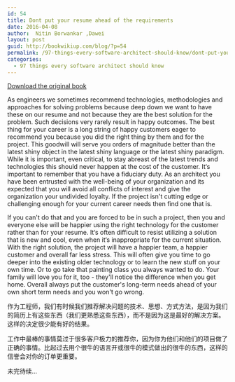 ```yaml
---
id: 54
title: Dont put your resume ahead of the requirements
date: 2016-04-08
author:  Nitin Borwankar ,Dawei
layout: post
guid: http://bookwikiup.com/blog/?p=54
permalink: /97-things-every-software-architect-should-know/dont-put-your-resume-ahead-of-the-requirements/
categories:
  - 97 things every software architect should know
---
```


[Download the original book](/uploads/97-things-every-software-architect-should-know.pdf)

As engineers we sometimes recommend technologies, methodologies and approaches for solving
problems because deep down we want to have these on our resume and not because they are the
best solution for the problem. Such decisions very rarely result in happy outcomes.
The best thing for your career is a long string of happy customers eager to recommend you
because you did the right thing by them and for the project. This goodwill will serve you orders
of magnitude better than the latest shiny object in the latest shiny language or the latest shiny
paradigm. While it is important, even critical, to stay abreast of the latest trends and technologies
this should never happen at the cost of the customer. It‘s important to remember that you have a
fiduciary duty. As an architect you have been entrusted with the well-being of your organization
and its expected that you will avoid all conflicts of interest and give the organization your
undivided loyalty. If the project isn't cutting edge or challenging enough for your current career
needs then find one that is.

If you can't do that and you are forced to be in such a project, then you and everyone else will be
happier using the right technology for the customer rather than for your resume. It‘s often
difficult to resist utilizing a solution that is new and cool, even when it‘s inappropriate for the
current situation.
With the right solution, the project will have a happier team, a happier customer and overall far
less stress. This will often give you time to go deeper into the existing older technology or to
learn the new stuff on your own time. Or to go take that painting class you always wanted to do.
Your family will love you for it, too - they'll notice the difference when you get home.
Overall always put the customer's long-term needs ahead of your own short term needs and you
won't go wrong.

作为工程师，我们有时候我们推荐解决问题的技术、思想、方式方法，是因为我们的简历上有这些东西（我们更熟悉这些东西），而不是因为这是最好的解决方案。这样的决定很少能有好的结果。

工作中最棒的事情莫过于很多客户极力的推荐你，因为你为他们和他们的项目做了正确的事情。比起过去用个很牛的语言开或很牛的模式做出的很牛的东西，这样的信誉会对你的订单更重要。

未完待续...
